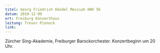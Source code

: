 ```yaml
---
titel: Georg Friedrich Händel Messiah HWV 56
datum: 2019-12-09
ort: Freiburg Konzerthaus
leitung: Trevor Pinnock
link:
---
```

Zürcher Sing-Akademie, Freiburger Barockorchester.
Konzertbeginn um 20 Uhr.

